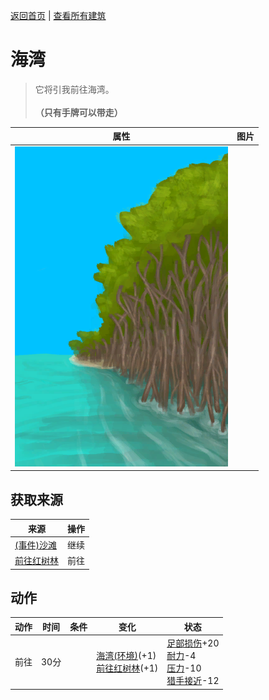 [返回首页](index.md)   |  [查看所有建筑](building.md)
# 海湾  
> 它将引我前往海湾。<br><br><b>（只有手牌可以带走）</b>  
  
  属性  |   图片   
 ----  |  ----:   
   |  ![](Sprite/MangrovesToBeach.png)   
  
## 获取来源  
来源  |  操作  
----  |  ----  
[(事件)沙滩](Event_BeachFoundFromMangroves.md)  |  继续  
[前往红树林](Path_BayToMangroves.md)  |  前往  
## 动作  
动作  |  时间  |  条件  |  变化  |  状态  
----  |  ----  |  ----  |  ----  |  ----  
前往  |  30分  |    |  [海湾(环境)](Env_Bay.md)(+1)<br>[前往红树林](Path_BayToMangroves.md)(+1)  |  [足部损伤](FootDamage.md)+20<br>[耐力](Stamina.md)-4<br>[压力](Stress.md)-10<br>[猎手接近](HuntersProximity.md)-12  
